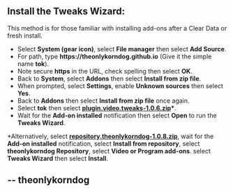 ## Install the Tweaks Wizard:

This method is for those familiar with installing add-ons after a Clear Data or fresh install. 

<p align="left">
  <ul>
    <li>Select <strong>System (gear icon)</strong>, select <strong>File manager</strong> then select <strong>Add Source</strong>.</li>
    <li>For path, type <strong>https://theonlykorndog.github.io</strong> (Give it the simple name <strong>tok</strong>).</li>
    <li>Note secure <strong>https</strong> in the URL, check spelling then select <strong>OK</strong>.</li>
    <li>Back to <strong>System</strong>, select <strong>Addons</strong> then select <strong>Install from zip file</strong>.</li>
    <li>When prompted, select <strong>Settings</strong>, enable <strong>Unknown sources</strong> then select <strong>Yes</strong>.</li>
    <li>Back to <strong>Addons</strong> then select <strong>Install from zip file</strong> once again.</li>
    <li>Select <strong>tok</strong> then select <strong><a href="plugin.video.tweaks-1.0.6.zip">plugin.video.tweaks-1.0.6.zip</a>*</strong>.</li>
    <li>Wait for the <strong>Add-on installed</strong> notification then select <strong>Open</strong> to run the <strong>Tweaks Wizard</strong>.</li>
  </ul>
</p>

*Alternatively, select <strong><a href="repository.theonlykorndog-1.0.8.zip">repository.theonlykorndog-1.0.8.zip</a></strong>, wait for the <strong>Add-on installed</strong> notification, select <strong>Install from repository</strong>, select <strong>theonlykorndog Repository</strong>, select <strong>Video or Program add-ons</strong>. select <strong>Tweaks Wizard</strong> then select <strong>Install</strong>.

## -- theonlykorndog

